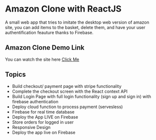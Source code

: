 # Amazon Clone with ReactJS

A small web app that tries to imitate the desktop web version of amazon site, you can add items to the basket, delete them, and have your user authentification feauture thanks to Firebase.

## Amazon Clone Demo Link

You can watch the site here 
[Click Me](https://amaznclone-v1.web.app/)


## Topics 

- Build checkout/ payment page with stripe functionality
- Complete the checkout screen with the React context API
- Build Login Page with full login functionality (sign up and sign in) with firebase authentication
- Deploy cloud function to process payment (servesless)
- Firebase for real time database
- Deploy the App LIVE on Firebase
- Store orders for logged in user
- Responsive Design
- Deploy the app live on Firebase

